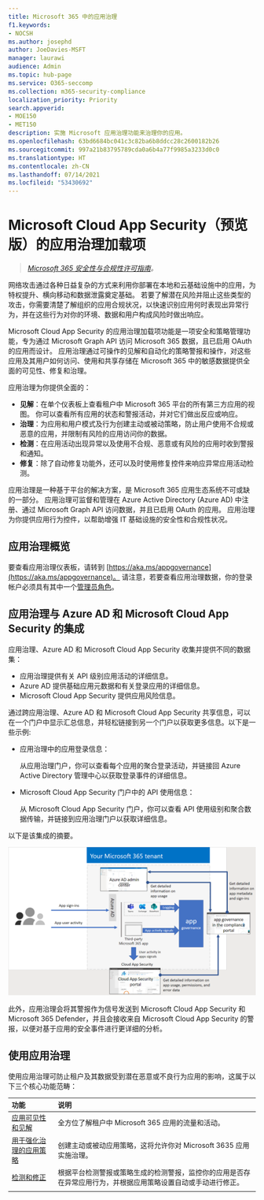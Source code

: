 ```yaml
---
title: Microsoft 365 中的应用治理
f1.keywords:
- NOCSH
ms.author: josephd
author: JoeDavies-MSFT
manager: laurawi
audience: Admin
ms.topic: hub-page
ms.service: O365-seccomp
ms.collection: m365-security-compliance
localization_priority: Priority
search.appverid:
- MOE150
- MET150
description: 实施 Microsoft 应用治理功能来治理你的应用。
ms.openlocfilehash: 63bd6684bc041c3c82ba6b8ddcc28c2600182b26
ms.sourcegitcommit: 997a21b83795789cda0a6b4a77f9985a3233d0c0
ms.translationtype: HT
ms.contentlocale: zh-CN
ms.lasthandoff: 07/14/2021
ms.locfileid: "53430692"
---
```

# <a name="app-governance-add-on-to-microsoft-cloud-app-security-in-preview"></a>Microsoft Cloud App Security（预览版）的应用治理加载项

>*[Microsoft 365 安全性与合规性许可指南](https://aka.ms/ComplianceSD)。*

网络攻击通过各种日益复杂的方式来利用你部署在本地和云基础设施中的应用，为特权提升、横向移动和数据泄露奠定基础。 若要了解潜在风险并阻止这些类型的攻击，你需要清楚了解组织的应用合规状况，以快速识别应用何时表现出异常行为，并在这些行为对你的环境、数据和用户构成风险时做出响应。

Microsoft Cloud App Security 的应用治理加载项功能是一项安全和策略管理功能，专为通过 Microsoft Graph API 访问 Microsoft 365 数据，且已启用 OAuth 的应用而设计。 应用治理通过可操作的见解和自动化的策略警报和操作，对这些应用及其用户如何访问、使用和共享存储在 Microsoft 365 中的敏感数据提供全面的可见性、修复和治理。

<!--
The scale of ongoing cybersecurity incidents affecting large enterprises and smaller businesses highlights the dangers of supply chain attacks and the need to strengthen the security and compliance posture of every organization. Accelerated cloud adoption with Microsoft 365 and its rich application ecosystem are constantly growing. Attackers are gaining organizational footholds through applications because:

- Users are typically unaware of the risks when consenting to the use of applications. 
- App developers and independent software vendors (ISVs) do not yet have Security Development Lifecycle (SDL) best practices in place to address attacker techniques.
-->

应用治理为你提供全面的：

- **见解**：在单个仪表板上查看租户中 Microsoft 365 平台的所有第三方应用的视图。 你可以查看所有应用的状态和警报活动，并对它们做出反应或响应。
- **治理**：为应用和用户模式及行为创建主动或被动策略，防止用户使用不合规或恶意的应用，并限制有风险的应用访问你的数据。
- **检测**：在应用活动出现异常以及使用不合规、恶意或有风险的应用时收到警报和通知。
- **修复**：除了自动修复功能外，还可以及时使用修复控件来响应异常应用活动检测。

应用治理是一种基于平台的解决方案，是 Microsoft 365 应用生态系统不可或缺的一部分。 应用治理可监督和管理在 Azure Active Directory (Azure AD) 中注册、通过 Microsoft Graph API 访问数据，并且已启用 OAuth 的应用。 应用治理为你提供应用行为控件，以帮助增强 IT 基础设施的安全性和合规性状况。

<!--
Unlike other application governance products in the marketplace, MAPG is a platform-based solution that is an integral part of the Microsoft 365 application ecosystem. MAPG's initial focus is on OAuth-enabled apps published to the Microsoft 365 platform that are registered with Azure AD and access data through the Graph API. For the initial release, MAPG does not support other, non-OAuth-enabled M365 apps, add-ins (such as PowerBI), or other app vendor ecosystems such as Google, Facebook, Amazon Web Services, Workplace, and Salesforce. MAPG’s focus is on third-party published apps for the Microsoft 365 application platform.

Microsoft allows developers to build cloud applications using Azure Active Directory (Azure AD), Microsoft’s cloud identity platform, and other resources and access to tenant data through the Microsoft Graph. Because of MAPG's visibility, insights, and control capabilities, app developers have the incentive to comply with publisher verification, self-attestation, and Microsoft certification, and can build high-quality productivity apps that are secure and compliant.
-->

## <a name="a-first-glimpse-at-app-governance"></a>应用治理概览

要查看应用治理仪表板，请转到 [https://aka.ms/appgovernance](https://aka.ms/appgovernance)。 请注意，若要查看应用治理数据，你的登录帐户必须具有其中一个[管理员角色](app-governance-get-started.md#administrator-roles)。

## <a name="app-governance-integration-with-azure-ad-and-microsoft-cloud-app-security"></a>应用治理与 Azure AD 和 Microsoft Cloud App Security 的集成

应用治理、Azure AD 和 Microsoft Cloud App Security 收集并提供不同的数据集：

- 应用治理提供有关 API 级别应用活动的详细信息。
- Azure AD 提供基础应用元数据和有关登录应用的详细信息。
- Microsoft Cloud App Security 提供应用风险信息。

通过跨应用治理、Azure AD 和 Microsoft Cloud App Security 共享信息，可以在一个门户中显示汇总信息，并轻松链接到另一个门户以获取更多信息。以下是一些示例:

- 应用治理中的应用登录信息：

  从应用治理门户，你可以查看每个应用的聚合登录活动，并链接回 Azure Active Directory 管理中心以获取登录事件的详细信息。

<!--
- App API usage information in the Azure Active Directory admin center:

  From the Azure Active Directory admin center, you can see the aggregated app usage information and link to the app governance portal for the details of app usage.
-->
- Microsoft Cloud App Security 门户中的 API 使用信息：

  从 Microsoft Cloud App Security 门户，你可以查看 API 使用级别和聚合数据传输，并链接到应用治理门户以获取详细信息。

以下是该集成的摘要。

![应用治理与 Azure AD 和 Microsoft Cloud App Security 的集成](..\media\manage-app-protection-governance\mapg-integration.png)

此外，应用治理会将其警报作为信号发送到 Microsoft Cloud App Security 和 Microsoft 365 Defender，并且会接收来自 Microsoft Cloud App Security 的警报，以便对基于应用的安全事件进行更详细的分析。

<!--
Integration of alerts with MCAS and M365 Defender
Azure AD IP detections in progress to surface in M365 Defender

## Integration with Azure AD

**Feedback from Anand:** We should add some details on how MAPG works with M365 Defender (previously MTP). Also, we should highlight the integration with MCAS and AAD.

Key cross-reference resources:

- [What is application management in Azure Active Directory](https://docs.microsoft.com/azure/active-directory/manage-apps/what-is-application-management)
- [Common application management scenarios for Azure Active Directory (especially scenarios 3-4)](https://docs.microsoft.com/cloud-app-security/monitor-alerts)
- [Azure Active Directory Identity Governance documentation](https://docs.microsoft.com/azure/active-directory/governance/)
- [Managing access to apps using Azure AD](https://docs.microsoft.com/azure/active-directory/manage-apps/what-is-access-management)

## Integration with Microsoft Cloud App Security

Key cross-reference resources:

- [Cloud App Security anomaly detection alerts investigation guide](https://docs.microsoft.com/cloud-app-security/investigate-anomaly-alerts#unusual-addition-of-credentials-to-an-oauth-app)
- [Monitor alerts raised in Cloud App Security](https://docs.microsoft.com/cloud-app-security/monitor-alerts)
- [Control which third-party cloud OAuth apps get permissions](https://docs.microsoft.com/cloud-app-security/manage-app-permissions)

-->

## <a name="using-app-governance"></a>使用应用治理

使用应用治理可防止租户及其数据受到潜在恶意或不良行为应用的影响，这属于以下三个核心功能范畴：

| 功能 | 说明 |
|:-------|:-----|
| [应用可见性和见解](app-governance-visibility-insights-overview.md) | 全方位了解租户中 Microsoft 365 应用的流量和活动。 |
| [用于强化治理的应用策略](app-governance-app-policies-overview.md) | 创建主动或被动应用策略，这将允许你对 Microsoft 3635 应用实施治理。 |
| [检测和修正](app-governance-detect-remediate-overview.md) | 根据平台检测警报或策略生成的检测警报，监控你的应用是否存在异常应用行为，并根据应用策略设置自动或手动进行修正。 |
|||

